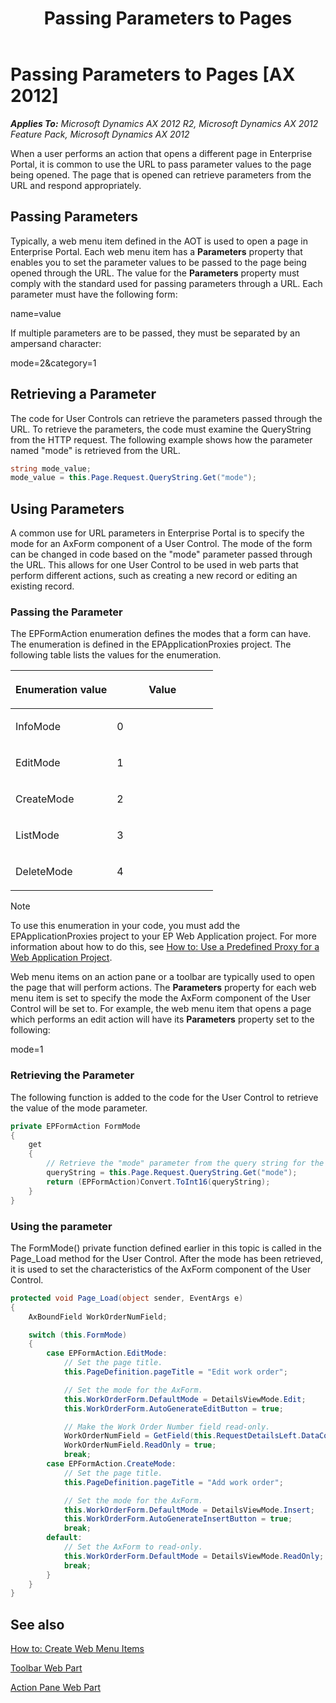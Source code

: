 ﻿---
title: Passing Parameters to Pages
TOCTitle: Passing Parameters to Pages
ms:assetid: 2ff553c3-6ef9-499b-98fd-e6c87124d0f5
ms:mtpsurl: https://msdn.microsoft.com/en-us/library/Cc568832(v=AX.60)
ms:contentKeyID: 28119423
ms.date: 11/07/2012
mtps_version: v=AX.60
dev_langs:
- csharp
---

# Passing Parameters to Pages [AX 2012]


_**Applies To:** Microsoft Dynamics AX 2012 R2, Microsoft Dynamics AX 2012 Feature Pack, Microsoft Dynamics AX 2012_

When a user performs an action that opens a different page in Enterprise Portal, it is common to use the URL to pass parameter values to the page being opened. The page that is opened can retrieve parameters from the URL and respond appropriately.

## Passing Parameters

Typically, a web menu item defined in the AOT is used to open a page in Enterprise Portal. Each web menu item has a **Parameters** property that enables you to set the parameter values to be passed to the page being opened through the URL. The value for the **Parameters** property must comply with the standard used for passing parameters through a URL. Each parameter must have the following form:

name=value

If multiple parameters are to be passed, they must be separated by an ampersand character:

mode=2\&category=1

## Retrieving a Parameter

The code for User Controls can retrieve the parameters passed through the URL. To retrieve the parameters, the code must examine the QueryString from the HTTP request. The following example shows how the parameter named "mode" is retrieved from the URL.

``` csharp
string mode_value;
mode_value = this.Page.Request.QueryString.Get("mode");
```

## Using Parameters

A common use for URL parameters in Enterprise Portal is to specify the mode for an AxForm component of a User Control. The mode of the form can be changed in code based on the "mode" parameter passed through the URL. This allows for one User Control to be used in web parts that perform different actions, such as creating a new record or editing an existing record.

### Passing the Parameter

The EPFormAction enumeration defines the modes that a form can have. The enumeration is defined in the EPApplicationProxies project. The following table lists the values for the enumeration.

<table>
<colgroup>
<col style="width: 50%" />
<col style="width: 50%" />
</colgroup>
<thead>
<tr class="header">
<th><p>Enumeration value</p></th>
<th><p>Value</p></th>
</tr>
</thead>
<tbody>
<tr class="odd">
<td><p>InfoMode</p></td>
<td><p>0</p></td>
</tr>
<tr class="even">
<td><p>EditMode</p></td>
<td><p>1</p></td>
</tr>
<tr class="odd">
<td><p>CreateMode</p></td>
<td><p>2</p></td>
</tr>
<tr class="even">
<td><p>ListMode</p></td>
<td><p>3</p></td>
</tr>
<tr class="odd">
<td><p>DeleteMode</p></td>
<td><p>4</p></td>
</tr>
</tbody>
</table>



> [!NOTE]
> <P>To use this enumeration in your code, you must add the EPApplicationProxies project to your EP Web Application project. For more information about how to do this, see <A href="how-to-use-a-predefined-proxy-for-a-web-application-project.md">How to: Use a Predefined Proxy for a Web Application Project</A>.</P>



Web menu items on an action pane or a toolbar are typically used to open the page that will perform actions. The **Parameters** property for each web menu item is set to specify the mode the AxForm component of the User Control will be set to. For example, the web menu item that opens a page which performs an edit action will have its **Parameters** property set to the following:

mode=1

### Retrieving the Parameter

The following function is added to the code for the User Control to retrieve the value of the mode parameter.

``` csharp
private EPFormAction FormMode
{
    get
    {
        // Retrieve the "mode" parameter from the query string for the page.
        queryString = this.Page.Request.QueryString.Get("mode");
        return (EPFormAction)Convert.ToInt16(queryString);
    }
}
```

### Using the parameter

The FormMode() private function defined earlier in this topic is called in the Page\_Load method for the User Control. After the mode has been retrieved, it is used to set the characteristics of the AxForm component of the User Control.

``` csharp
protected void Page_Load(object sender, EventArgs e)
{
    AxBoundField WorkOrderNumField;

    switch (this.FormMode)
    {
        case EPFormAction.EditMode:
            // Set the page title.
            this.PageDefinition.pageTitle = "Edit work order";

            // Set the mode for the AxForm.
            this.WorkOrderForm.DefaultMode = DetailsViewMode.Edit;
            this.WorkOrderForm.AutoGenerateEditButton = true;

            // Make the Work Order Number field read-only.
            WorkOrderNumField = GetField(this.RequestDetailsLeft.DataControlFieldCollection, "WorkOrderNum");
            WorkOrderNumField.ReadOnly = true;
            break;
        case EPFormAction.CreateMode:
            // Set the page title.
            this.PageDefinition.pageTitle = "Add work order";

            // Set the mode for the AxForm.
            this.WorkOrderForm.DefaultMode = DetailsViewMode.Insert;
            this.WorkOrderForm.AutoGenerateInsertButton = true;
            break;
        default:
            // Set the AxForm to read-only.
            this.WorkOrderForm.DefaultMode = DetailsViewMode.ReadOnly;
            break;
        }
    }
}
```

## See also

[How to: Create Web Menu Items](how-to-create-web-menu-items.md)

[Toolbar Web Part](toolbar-web-part.md)

[Action Pane Web Part](action-pane-web-part.md)

